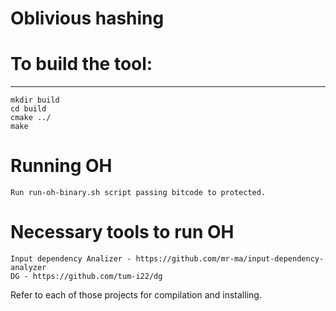 # Oblivious hashing

# To build the tool:
----------------------------
	mkdir build
	cd build
	cmake ../
	make
    
# Running OH
    Run run-oh-binary.sh script passing bitcode to protected.

# Necessary tools to run OH
    Input dependency Analizer - https://github.com/mr-ma/input-dependency-analyzer
    DG - https://github.com/tum-i22/dg

 Refer to each of those projects for compilation and installing.
